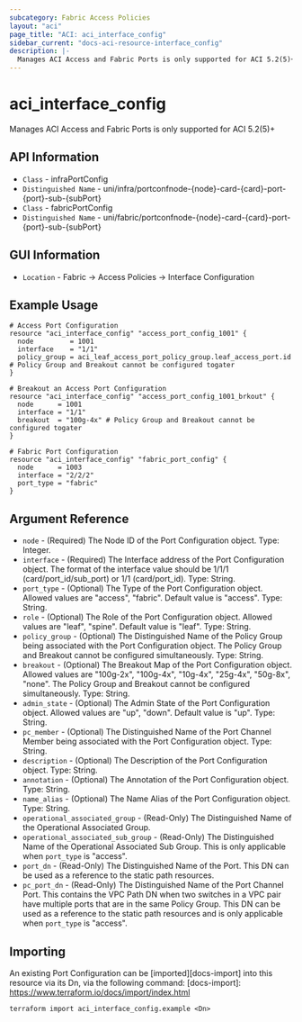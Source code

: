 ```yaml
---
subcategory: Fabric Access Policies
layout: "aci"
page_title: "ACI: aci_interface_config"
sidebar_current: "docs-aci-resource-interface_config"
description: |-
  Manages ACI Access and Fabric Ports is only supported for ACI 5.2(5)+
---
```


# aci_interface_config #

Manages ACI Access and Fabric Ports is only supported for ACI 5.2(5)+

## API Information ##

* `Class` - infraPortConfig
* `Distinguished Name` - uni/infra/portconfnode-{node}-card-{card}-port-{port}-sub-{subPort}
* `Class` - fabricPortConfig
* `Distinguished Name` - uni/fabric/portconfnode-{node}-card-{card}-port-{port}-sub-{subPort}


## GUI Information ##

* `Location` - Fabric -> Access Policies -> Interface Configuration


## Example Usage ##

```hcl
# Access Port Configuration
resource "aci_interface_config" "access_port_config_1001" {
  node         = 1001
  interface    = "1/1"
  policy_group = aci_leaf_access_port_policy_group.leaf_access_port.id # Policy Group and Breakout cannot be configured togater
}

# Breakout an Access Port Configuration
resource "aci_interface_config" "access_port_config_1001_brkout" {
  node      = 1001
  interface = "1/1"
  breakout  = "100g-4x" # Policy Group and Breakout cannot be configured togater
}

# Fabric Port Configuration
resource "aci_interface_config" "fabric_port_config" {
  node      = 1003
  interface = "2/2/2"
  port_type = "fabric"
}
```

## Argument Reference ##

* `node` - (Required) The Node ID of the Port Configuration object. Type: Integer.
* `interface` - (Required) The Interface address of the Port Configuration object. The format of the interface value should be 1/1/1 (card/port_id/sub_port) or 1/1 (card/port_id). Type: String.
* `port_type` - (Optional) The Type of the Port Configuration object. Allowed values are "access", "fabric". Default value is "access". Type: String.
* `role` - (Optional) The Role of the Port Configuration object. Allowed values are "leaf", "spine". Default value is "leaf". Type: String.
* `policy_group` - (Optional) The Distinguished Name of the Policy Group being associated with the Port Configuration object. The Policy Group and Breakout cannot be configured simultaneously. Type: String.
* `breakout` - (Optional) The Breakout Map of the Port Configuration object. Allowed values are "100g-2x", "100g-4x", "10g-4x", "25g-4x", "50g-8x", "none". The Policy Group and Breakout cannot be configured simultaneously. Type: String.
* `admin_state` - (Optional) The Admin State of the Port Configuration object. Allowed values are "up", "down". Default value is "up". Type: String.
* `pc_member` - (Optional) The Distinguished Name of the Port Channel Member being associated with the Port Configuration object. Type: String.
* `description` - (Optional) The Description of the Port Configuration object. Type: String.
* `annotation` - (Optional) The Annotation of the Port Configuration object. Type: String.
* `name_alias` - (Optional) The Name Alias of the Port Configuration object. Type: String.
* `operational_associated_group` - (Read-Only) The Distinguished Name of the Operational Associated Group.
* `operational_associated_sub_group` - (Read-Only) The Distinguished Name of the Operational Associated Sub Group. This is only applicable when `port_type` is "access".
* `port_dn` - (Read-Only) The Distinguished Name of the Port. This DN can be used as a reference to the static path resources.
* `pc_port_dn` - (Read-Only) The Distinguished Name of the Port Channel Port. This contains the VPC Path DN when two switches in a VPC pair have multiple ports that are in the same Policy Group. This DN can be used as a reference to the static path resources and is only applicable when `port_type` is "access".

## Importing ##

An existing Port Configuration can be [imported][docs-import] into this resource via its Dn, via the following command:
[docs-import]: https://www.terraform.io/docs/import/index.html


```
terraform import aci_interface_config.example <Dn>
```